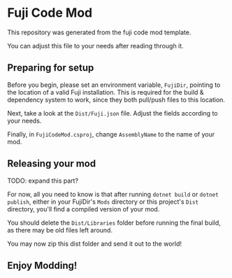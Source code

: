 # Fuji Code Mod

This repository was generated from the fuji code mod template.

You can adjust this file to your needs after reading through it.

## Preparing for setup

Before you begin, please set an environment variable, `FujiDir`, pointing to the location of a valid Fuji installation. This is required for the build & dependency system to work, since they both pull/push files to this location.

Next, take a look at the `Dist/Fuji.json` file. Adjust the fields according to your needs.

Finally, in `FujiCodeMod.csproj`, change `AssemblyName` to the name of your mod.

## Releasing your mod

TODO: expand this part?

For now, all you need to know is that after running `dotnet build` or `dotnet publish`, either in your FujiDir's `Mods` directory or this project's `Dist` directory, you'll find a compiled version of your mod.

You should delete the `Dist/Libraries` folder before running the final build, as there may be old files left around.

You may now zip this dist folder and send it out to the world!

## Enjoy Modding!